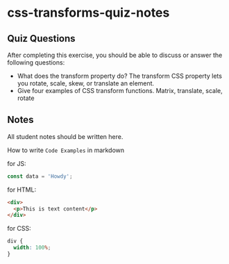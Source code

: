 # css-transforms-quiz-notes

## Quiz Questions

After completing this exercise, you should be able to discuss or answer the following questions:

- What does the transform property do?
  The transform CSS property lets you rotate, scale, skew, or translate an element.
- Give four examples of CSS transform functions.
  Matrix, translate, scale, rotate

## Notes

All student notes should be written here.

How to write `Code Examples` in markdown

for JS:

```javascript
const data = 'Howdy';
```

for HTML:

```html
<div>
  <p>This is text content</p>
</div>
```

for CSS:

```css
div {
  width: 100%;
}
```
